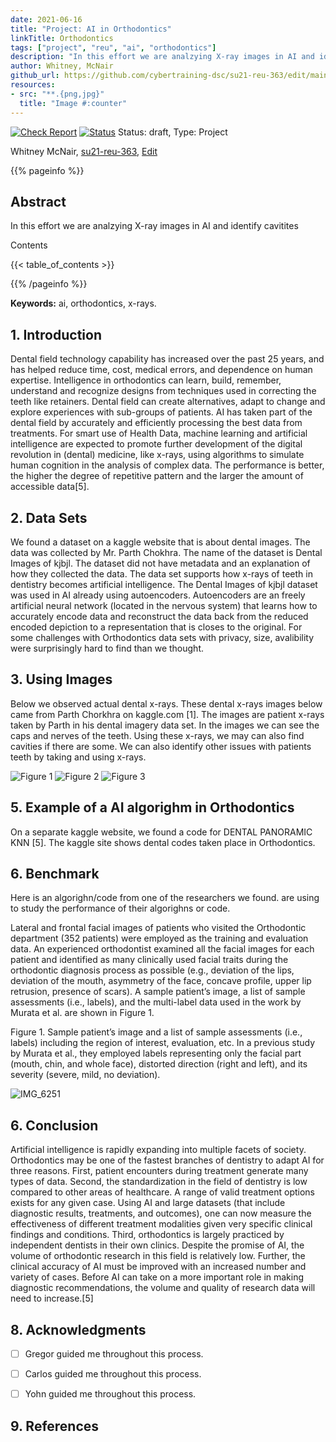 ```yaml
---
date: 2021-06-16
title: "Project: AI in Orthodontics"
linkTitle: Orthodontics
tags: ["project", "reu", "ai", "orthodontics"]
description: "In this effort we are analzying X-ray images in AI and identify cavitites"
author: Whitney, McNair
github_url: https://github.com/cybertraining-dsc/su21-reu-363/edit/main/project/index.md
resources:
- src: "**.{png,jpg}"
  title: "Image #:counter"
---
```



[![Check Report](https://github.com/cybertraining-dsc/su21-reu-363/workflows/Check%20Report/badge.svg)](https://github.com/cybertraining-dsc/su21-reu-363/actions)
[![Status](https://github.com/cybertraining-dsc/su21-reu-363/workflows/Status/badge.svg)](https://github.com/cybertraining-dsc/su21-reu-363/actions)
Status: draft, Type: Project


Whitney McNair, [su21-reu-363](https://github.com/cybertraining-dsc/su21-reu-363), [Edit](https://github.com/cybertraining-dsc/su21-reu-363/blob/main/project/index.md)

{{% pageinfo %}}

## Abstract

In this effort we are analzying X-ray images in AI and identify cavitites

Contents

{{< table_of_contents >}}

{{% /pageinfo %}}

**Keywords:** ai, orthodontics, x-rays. 

## 1. Introduction

Dental field technology capability has increased over the past 25 years, and has helped reduce time, cost, medical errors, and dependence on human expertise. Intelligence in orthodontics can learn, build, remember, understand and recognize designs from techniques used in correcting the teeth like retainers. Dental field can create alternatives, adapt to change and explore experiences with sub-groups of patients. AI has taken part of the dental field by accurately and efficiently processing the best data from treatments. For smart use of Health Data, machine learning and artificial intelligence are expected to promote further development of the digital revolution in (dental) medicine, like x-rays, using algorithms to simulate human cognition in the analysis of complex data. The performance is better, the higher the degree of repetitive pattern and the larger the amount of accessible data[5].


## 2. Data Sets

We found a dataset on a kaggle website that is about dental images. The data was collected by Mr. Parth Chokhra. The name of the dataset is Dental Images of kjbjl. The dataset did not have metadata and an explanation of how they collected the data. The data set supports how x-rays of teeth in dentistry becomes artificial intelligence. The Dental Images of kjbjl dataset was used in AI already using autoencoders. Autoencoders are an freely artificial neural network (located in the nervous system) that learns how to accurately encode data and reconstruct the data back from the reduced encoded depiction to a representation that is closes to the original. For some challenges with Orthodontics data sets with privacy, size, avalibility were surprisingly hard to find than we thought.


## 3. Using Images

Below we observed actual dental x-rays. These dental x-rays images below came from Parth Chorkhra on kaggle.com [1]. The images are patient x-rays taken by Parth in his dental imagery data set. In the images we can see the caps and nerves of the teeth. Using these x-rays, we may can also find cavities if there are some. We can also identify other issues with patients teeth by taking and using x-rays.

![Figure 1](https://user-images.githubusercontent.com/85571628/127322590-3d92ee2c-92a0-4df5-849a-b89545a3ffc2.jpg)
![Figure 2](https://user-images.githubusercontent.com/85571628/127322621-184ac569-699f-452c-89c3-dcf87378574d.jpg)
![Figure 3](https://user-images.githubusercontent.com/85571628/127322655-1ec9172f-45fe-4648-9d55-6b028512ec1e.jpg)


## 5. Example of a AI algorighm in Orthodontics

On a separate kaggle website, we found a code for DENTAL PANORAMIC KNN [5]. The kaggle site shows dental codes taken place in Orthodontics.


## 6. Benchmark
 
 Here is an algorighn/code from one of the researchers we found. are using to study the performance of their algorighns or code.
 
 Lateral and frontal facial images of patients who visited the Orthodontic department (352 patients) were employed as the training and evaluation data. An experienced orthodontist examined all the facial images for each patient and identified as many clinically used facial traits during the orthodontic diagnosis process as possible (e.g., deviation of the lips, deviation of the mouth, asymmetry of the face, concave profile, upper lip retrusion, presence of scars). A sample patient’s image, a list of sample assessments (i.e., labels), and the multi-label data used in the work by Murata et al. are shown in Figure 1.
 
 
 Figure 1. Sample patient’s image and a list of sample assessments (i.e., labels) including the region of interest, evaluation, etc. In a previous study by Murata et al., they employed labels representing only the facial part (mouth, chin, and whole face), distorted direction (right and left), and its severity (severe, mild, no deviation).
 
 
 ![IMG_6251](https://user-images.githubusercontent.com/85571628/127335802-d49312a1-0c52-4063-8fbf-eade552483a5.jpg)

 
## 6. Conclusion

Artificial intelligence is rapidly expanding into multiple facets of society. Orthodontics may be one of the fastest branches of dentistry to adapt AI for three reasons. First, patient encounters during treatment generate many types of data. Second, the standardization in the field of dentistry is low compared to other areas of healthcare. A range of valid treatment options exists for any given case. Using AI and large datasets (that include diagnostic results, treatments, and outcomes), one can now measure the effectiveness of different treatment modalities given very specific clinical findings and conditions. Third, orthodontics is largely practiced by independent dentists in their own clinics. Despite the promise of AI, the volume of orthodontic research in this field is relatively low. Further, the clinical accuracy of AI must be improved with an increased number and variety of cases. Before AI can take on a more important role in making diagnostic recommendations, the volume and quality of research data will need to increase.[5]


## 8. Acknowledgments

- [ ] Gregor guided me throughout this process.
- [ ] Carlos guided me throughout this process.
- [ ] Yohn guided me throughout this process.
 
 
## 9. References


[^1]: Chokhra, P. (2020, June 29). Medical image dataset. Kaggle. <https://www.kaggle.com/parthplc/medical-image-dataset.> 
      
      
[^2]: EMBRACING NOVEL TECHNOLOGIES IN DENTISTRY AND ORTHODONTICS. (n.d.). <https://deepblue.lib.umich.edu/bitstream.>
      
      
[^3]: <DivyaSwarup, DeepakSingh, SinghSwarndeep, AhmadNaeem, SahaiRicha .Artificialintelligence(A.I.) Inorthodontics. JournalofScience ,2017 ;7(9) :304 -307>
      
      
[^4]: <S. Murata, C. Lee, C. Tanikawa and S. Date, "Towards a Fully Automated Diagnostic System for Orthodontic Treatment in Dentistry," 2017 IEEE 13th International Conference on e-Science (e-Science), 2017, pp. 1-8, doi: 10.1109/eScience.2017.12.>
      
      
[^5]: Hasnitadita. (2021, July 10). DENTAL panoramic knn. Kaggle. <https://www.kaggle.com/hasnitadita/dental-panoramic-knn.> 
      
      
[^6]: The challenge of eHealth data in Orthodontics. Define_me. (n.d.). <https://www.ajodo.org/article/S0889-5406(20)30801-5/fulltext.> 

